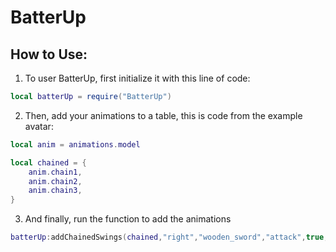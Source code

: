 # BatterUp

## How to Use:

1. To user BatterUp, first initialize it with this line of code:

```lua
local batterUp = require("BatterUp")
```

2. Then, add your animations to a table, this is code from the example avatar:

```lua
local anim = animations.model

local chained = {
	anim.chain1,
	anim.chain2,
	anim.chain3,
}
```

3. And finally, run the function to add the animations

```lua
batterUp:addChainedSwings(chained,"right","wooden_sword","attack",true,20)
```
